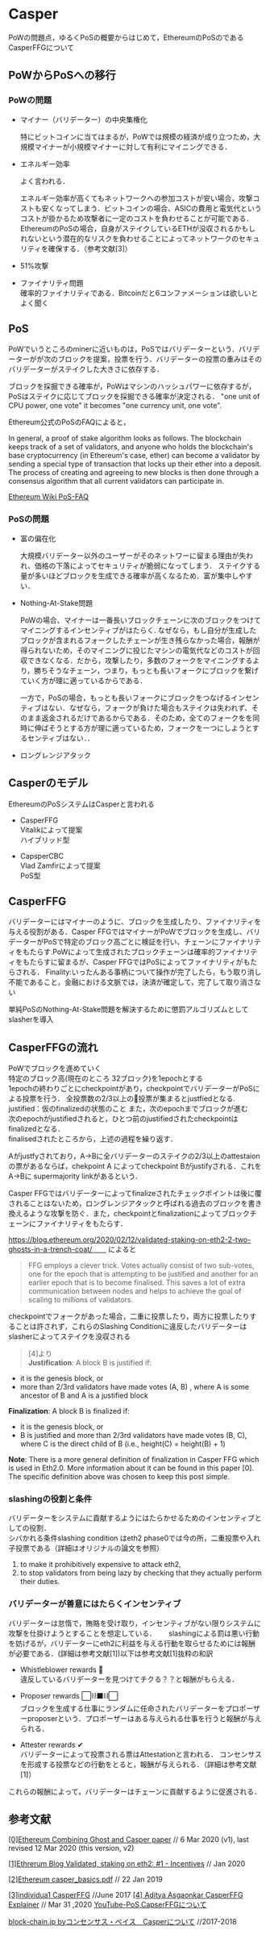 # Casper  
PoWの問題点，ゆるくPoSの概要からはじめて，EthereumのPoSのであるCasperFFGについて

##  PoWからPoSへの移行
### PoWの問題
- マイナー（バリデーター）の中央集権化

  特にビットコインに当てはまるが，PoWでは規模の経済が成り立つため，大規模マイナーが小規模マイナーに対して有利にマイニングできる．

- エネルギー効率  

  よく言われる．

  エネルギー効率が高くてもネットワークへの参加コストが安い場合，攻撃コストも安くなってしまう．ビットコインの場合、ASICの費用と電気代というコストが掛かるため攻撃者に一定のコストを負わせることが可能である．EthereumのPoSの場合，自身がステイクしているETHが没収されるかもしれないという潜在的なリスクを負わせることによってネットワークのセキュリティを確保する．（参考文献[3]）

 - 51%攻撃

 - ファイナリティ問題  
 確率的ファイナリティである．Bitcoinだと6コンファメーションは欲しいとよく聞く

## PoS  
PoWでいうところのminerに近いものは，PoSではバリデーターという．バリデーターがが次のブロックを提案，投票を行う．バリデーターの投票の重みはそのバリデーターがステイクした大きさに依存する．

ブロックを採掘できる確率が，PoWはマシンのハッシュパワーに依存するが，PoSはステイクに応じてブロックを採掘できる確率が決定される．
"one unit of CPU power, one vote" it becomes "one currency unit, one vote". 

Ethereum公式のPoSのFAQによると，

In general, a proof of stake algorithm looks as follows. The blockchain keeps track of a set of validators, and anyone who holds the blockchain's base cryptocurrency (in Ethereum's case, ether) can become a validator by sending a special type of transaction that locks up their ether into a deposit. The process of creating and agreeing to new blocks is then done through a consensus algorithm that all current validators can participate in.

[Ethereum Wiki PoS-FAQ](https://github.com/ethereum/wiki/wiki/Proof-of-Stake-FAQ#what-is-proof-of-stake)


### PoSの問題  
 - 富の偏在化  
  
    大規模バリデーター以外のユーザーがそのネットワーに留まる理由が失われ、価格の下落によってセキュリティが脆弱になってしまう．
  ステイクする量が多いほどブロックを生成できる確率が高くなるため．富が集中しやすい．  

 - Nothing-At-Stake問題
  
    PoWの場合、マイナーは一番長いブロックチェーンに次のブロックをつけてマイニングするインセンティブがはたらく.
    なぜなら，もし自分が生成したブロックが含まれるフォークしたチェーンが生き残らなかった場合，報酬が得られないため，そのマイニングに投じたマシンの電気代などのコストが回収できなくなる．だから，攻撃したり，多数のフォークをマイニングするより，勝ちそうなチェーン，つまり，もっとも長いフォークにブロックを繋げていく方が理に適っているからである．

    一方で，PoSの場合，もっとも長いフォークにブロックをつなげるインセンティブはない．なぜなら，フォークが負けた場合もステイクは失われず、そのまま返金されるだけであるからである．そのため，全てのフォークをを同時に伸ばそうとする方が理に適っているため，フォークを一つにしようとするセンティブはない．．

 - ロングレンジアタック  
    

## Casperのモデル  
EthereumのPoSシステムはCasperと言われる  
 - CasperFFG   
Vitalikによって提案  
ハイブリッド型  

 - CapsperCBC  
Vlad Zamfirによって提案  
PoS型  
  
## CasperFFG  
バリデーターにはマイナーのように、ブロックを生成したり、ファイナリティを与える役割がある．Casper FFGではマイナーがPoWでブロックを生成し、バリデーターがPoSで特定のブロック高ごとに検証を行い、チェーンにファイナリティをもたらす.PoWによって生成されたブロックチェーンは確率的ファイナリティをもたらすに留まるが、Casper FFGではPoSによってファイナリティがもたらされる．
Finality:いったんある事柄について操作が完了したら，もう取り消し不能であること，金融における文脈では，決済が確定して，完了して取り消さない

単純PoSのNothing-At-Stake問題を解決するために懲罰アルゴリズムとしてslasherを導入

## CasperFFGの流れ
PoWでブロックを進めていく  
特定のブロック高(現在のところ 32ブロック)を1epochとする  
1epochの終わりごとにcheckpointがあり，checkpointでバリデーターがPoSによる投票を行う．
全投票数の2/3以上の投票が集まるとjustfiedとなる.  justified：仮のfinalizedの状態のこと
また，次のepochまでブロックが進む  
次のepochがjustifiedされると，ひとつ前のjustifiedされたcheckpointはfinalizedとなる．  
finalisedされたところから，上述の過程を繰り返す．  

Aがjustfyされており，A->Bに全バリデーターのステイクの2/3以上のattestaionの票があるならば，chekpoint A によってcheckpoint Bがjustifyされる．これをA->Bに supermajority linkがあるという．

Casper FFGではバリデーターによってfinalizeされたチェックポイントは後に覆されることはないため，ロングレンジアタックと呼ばれる過去のブロックを書き換えるような攻撃を防ぐ．また，checkpointとfinalizationによってブロックチェーンにファイナリティをもたらす．

https://blog.ethereum.org/2020/02/12/validated-staking-on-eth2-2-two-ghosts-in-a-trench-coat/　　
によると

 > FFG employs a clever trick. Votes actually consist of two sub-votes, one for the epoch that is attempting to be justified and another for an earlier epoch that is to become finalised. This saves a lot of extra communication between nodes and helps to achieve the goal of scaling to millions of validators.

checkpointでフォークがあった場合，二重に投票したり，両方に投票したりすることは許されず，これらのSlashing Conditionに違反したバリデーターはslasherによってステイクを没収される

> [4]より   
 **Justification**: A block B is justified if:   
 
  - it is the genesis block, or   
  - more than 2/3rd validators have made votes (A, B) , where A is some ancestor of B and A is a  justified block   
 
 **Finalization**: A block B is finalized if:    
 
  - it is the genesis block, or   
  - B is justified and more than 2/3rd validators  have made votes (B, C), where C is the direct  child of B (i.e., height(C) = height(B) + 1)    
 
 **Note**: There is a more general definition of  finalization in Casper FFG which is used in Eth2.0.  More information about it can be found in this paper [0]. The specific definition above was chosen to  keep this post simple.    
 
### slashingの役割と条件
バリデーターをシステムに貢献するようにはたらかせるためのインセンティブとしての役割．  
シバかれる条件slashing condition はeth2 phase0では今の所，二重投票や入れ子投票である（詳細はオリジナルの論文を参照）

 1. to make it prohibitively expensive to attack eth2,
 2. to stop validators from being lazy by checking that they actually perform their duties. 


### バリデーターが善意にはたらくインセンティブ
バリデーターは怠惰で，賄賂を受け取り，インセンティブがない限りシステムに攻撃を仕掛けようとすることを想定している．　　
slashingによる罰は悪い行動を妨げるが，バリデーターにeth2に利益を与える行動を取らせるためには報酬が必要である．(詳細は参考文献[1])以下は参考文献[1]抜粋の和訳

 - Whistleblower rewards 🚓  
 違反しているバリデーターを見つけてチクる？？と報酬がもらえる．  

 - Proposer rewards ⬜️⛓⬛️⛓⬜️  
 ブロックを生成する仕事にランダムに任命されたバリデーターをプロポーザーproposerという．プロポーザーはある与えられる仕事を行うと報酬が与えられる．

 - Attester rewards ✔  
  バリデーターによって投票される票はAttestationと言われる．  コンセンサスを形成する投票などの行動をとると，報酬が与えられる．（詳細は参考文献[1]）  

これらの報酬によって，バリデーターはチェーンに貢献するように促進される．  

## 参考文献
[[0]Ethereum Combining Ghost and Casper paper](https://arxiv.org/abs/2003.03052) // 6 Mar 2020 (v1), last revised 12 Mar 2020 (this version, v2)

[[1]Ethrerum Blog Validated, staking on eth2: #1 - Incentives](https://blog.ethereum.org/2020/01/13/validated-staking-on-eth2-1-incentives/) // Jan 2020

[[2]Ethereum  casper_basics.pdf](https://arxiv.org/pdf/1710.09437.pdf) // 22 Jan 2019

[[3]individua1  CasperFFG](https://individua1.net/casper-ffg-dynamic-validator-sets/) //June 2017
[[4] Aditya Asgaonkar CasperFFG Explainer](https://www.adiasg.me/2020/03/31/casper-ffg-explainer.html) // Mar 31 ,2020
[YouTube-PoS,CapserFFGについて](https://www.youtube.com/watch?v=RwjJmsyfKFk)

[block-chain.jp byコンセンサス・ベイス　Casperについて](https://block-chain.jp/ethereum/casper1/)  //2017-2018

